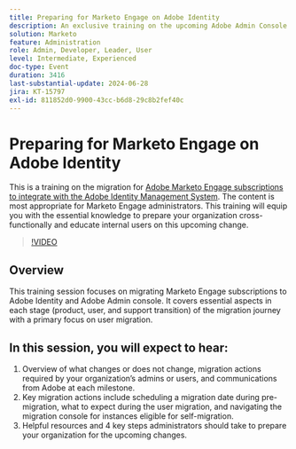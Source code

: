 ```yaml
---
title: Preparing for Marketo Engage on Adobe Identity
description: An exclusive training on the upcoming Adobe Admin Console Migration. This meeting will be in a “Train the Trainer” style format so that you can take what you learn and educate your chapters on this upcoming change.
solution: Marketo
feature: Administration
role: Admin, Developer, Leader, User
level: Intermediate, Experienced
doc-type: Event
duration: 3416
last-substantial-update: 2024-06-28
jira: KT-15797
exl-id: 811852d0-9900-43cc-b6d8-29c8b2fef40c
---
```

# Preparing for Marketo Engage on Adobe Identity

This is a training on the migration for [Adobe Marketo Engage subscriptions to integrate with the Adobe Identity Management System](https://experienceleague.adobe.com/en/docs/marketo/using/product-docs/administration/marketo-with-adobe-identity/adobe-identity-management-overview). The content is most appropriate for Marketo Engage administrators. This training will equip you with the essential knowledge to prepare your organization cross-functionally and educate internal users on this upcoming change.


>[!VIDEO](https://video.tv.adobe.com/v/3430920/?learn=on)

## Overview

This training session focuses on migrating Marketo Engage subscriptions to Adobe Identity and Adobe Admin console. It covers essential aspects in each stage (product, user, and support transition) of the migration journey with a primary focus on user migration.

## In this session, you will expect to hear:

1. Overview of what changes or does not change, migration actions required by your organization’s admins or users, and communications from Adobe at each milestone.
1. Key migration actions include scheduling a migration date during pre-migration, what to expect during the user migration, and navigating the migration console for instances eligible for self-migration.
1. Helpful resources and 4 key steps administrators should take to prepare your organization for the upcoming changes.
